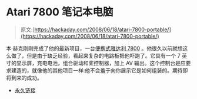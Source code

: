 # Atari 7800 笔记本电脑

> 原文:[https://hackaday.com/2008/06/18/atari-7800-portable/](https://hackaday.com/2008/06/18/atari-7800-portable/)

本·赫克刚刚完成了他的最新项目，一台[便携式雅达利 7800](http://benheck.com/06-18-2008/atari-7800-portable) 。他很久以前就想这么做了，但是由于缺乏经验，看起来复杂的电路板把他吓跑了。它具有一个 7 英寸的显示屏，充电电池，组合驱动和桨控制器，加上 AV 输出。这个控制台是应要求建造的，就像他的其他项目一样:他不会羞于向你展示它是如何组装的。期待即将到来的成功。

*   [永久链接](http://benheck.com/06-18-2008/atari-7800-portable)